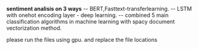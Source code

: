 **sentiment analisis on 3 ways**
-- BERT,Fasttext-transferlearning.
-- LSTM with onehot encoding layer - deep learning.
-- combined 5 main classification algorithms in machine learning with spacy document vectorization method.


please run the files using gpu. and replace the file locations
